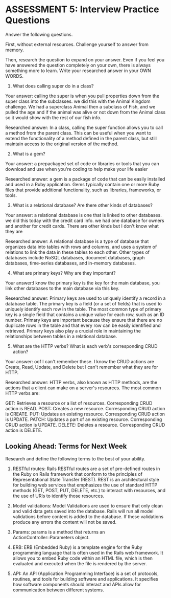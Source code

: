 # ASSESSMENT 5: Interview Practice Questions

Answer the following questions.

First, without external resources. Challenge yourself to answer from memory.

Then, research the question to expand on your answer. Even if you feel you have answered the question completely on your own, there is always something more to learn. Write your researched answer in your OWN WORDS.

1. What does calling super do in a class? 

Your answer: calling the super is when you pull properties down from the super class into the subclasses. we did this with the Animal Kingdom challenge. We had a superclass Animal then a subclass of Fish, and we pulled the age and if the animal was alive or not down from the Animal class so it would show with the rest of our fish info.

Researched answer: In a class, calling the super function allows you to call a method from the parent class. This can be useful when you want to extend the functionality of a method defined in the parent class, but still maintain access to the original version of the method.

2. What is a gem? 

Your answer: a prepackaged set of code or libraries or tools that you can download and use when you're coding to help make your life easier

Researched answer: a gem is a package of code that can be easily installed and used in a Ruby application. Gems typically contain one or more Ruby files that provide additional functionality, such as libraries, frameworks, or tools. 

3. What is a relational database? Are there other kinds of databases? 

Your answer: a relational database is one that is linked to other databases. we did this today with the credit card info. we had one database for owners and another for credit cards. There are other kinds but I don't know what they are

Researched answer: A relational database is a type of database that organizes data into tables with rows and columns, and uses a system of relations to link the data in these tables to each other. Other types of databases include NoSQL databases, document databases, graph databases, time-series databases, and in-memory databases.

4. What are primary keys? Why are they important?

Your answer:I know the primary key is the key for the main database, you link other databases to the main database via this key. 

Researched answer: Primary keys are used to uniquely identify a record in a database table. The primary key is a field (or a set of fields) that is used to uniquely identify each row in the table. The most common type of primary key is a single field that contains a unique value for each row, such as an ID number. Primary keys are important because they ensure that there are no duplicate rows in the table and that every row can be easily identified and retrieved. Primary keys also play a crucial role in maintaining the relationships between tables in a relational database.

5. What are the HTTP verbs? What is each verb's corresponding CRUD action?

Your answer: oof I can't remember these. I know the CRUD actions are Create, Read, Update, and Delete but I can't remember what they are for HTTP.

Researched answer: HTTP verbs, also known as HTTP methods, are the actions that a client can make on a server's resources. The most common HTTP verbs are:

GET: Retrieves a resource or a list of resources. Corresponding CRUD action is READ.
POST: Creates a new resource. Corresponding CRUD action is CREATE.
PUT: Updates an existing resource. Corresponding CRUD action is UPDATE.
PATCH: Updates a part of an existing resource. Corresponding CRUD action is UPDATE.
DELETE: Deletes a resource. Corresponding CRUD action is DELETE.

## Looking Ahead: Terms for Next Week

Research and define the following terms to the best of your ability.

1. RESTful routes: Rails RESTful routes are a set of pre-defined routes in the Ruby on Rails framework that conform to the principles of Representational State Transfer (REST). REST is an architectural style for building web services that emphasizes the use of standard HTTP methods (GET, POST, PUT, DELETE, etc.) to interact with resources, and the use of URIs to identify those resources.

2. Model validations: Model Validations are used to ensure that only clean and valid data gets saved into the database. Rails will run all model validations before content is added to the database. If these validations produce any errors the content will not be saved.

3. Params: params is a method that returns an ActionController::Parameters object.

4. ERB: ERB (Embedded Ruby) is a template engine for the Ruby programming language that is often used in the Rails web framework. It allows you to embed Ruby code within an HTML file, which is then evaluated and executed when the file is rendered by the server. 

5. API: An API (Application Programming Interface) is a set of protocols, routines, and tools for building software and applications. It specifies how software components should interact and APIs allow for communication between different systems.
